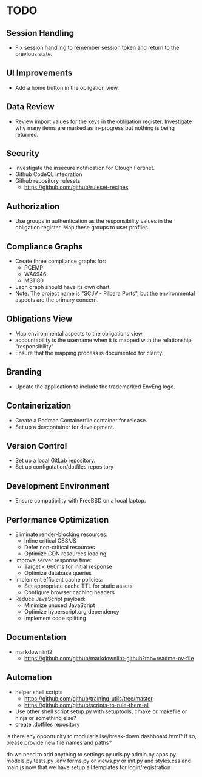 # TODO

## Session Handling
- Fix session handling to remember session token and return to the previous state.

## UI Improvements
- Add a home button in the obligation view.

## Data Review
- Review import values for the keys in the obligation register. Investigate why many items are marked as in-progress but nothing is being returned.

## Security
- Investigate the insecure notification for Clough Fortinet.
- Github CodeQL integration
- Github repository rulesets
    - https://github.com/github/ruleset-recipes

## Authorization
- Use groups in authentication as the responsibility values in the obligation register. Map these groups to user profiles.

## Compliance Graphs
- Create three compliance graphs for:
    - PCEMP
    - WA6946
    - MS1180
- Each graph should have its own chart.
- Note: The project name is "SCJV - Pilbara Ports", but the environmental aspects are the primary concern.

## Obligations View
- Map environmental aspects to the obligations view.
- accountability is the username when it is mapped with the relationship "responsibility"
- Ensure that the mapping process is documented for clarity.

## Branding
- Update the application to include the trademarked EnvEng logo.

## Containerization
- Create a Podman Containerfile container for release.
- Set up a devcontainer for development.

## Version Control
- Set up a local GitLab repository.
- Set up configutation/dotfiles repository

## Development Environment
- Ensure compatibility with FreeBSD on a local laptop.

## Performance Optimization
- Eliminate render-blocking resources:
    - Inline critical CSS/JS
    - Defer non-critical resources
    - Optimize CDN resources loading
- Improve server response time:
    - Target < 660ms for initial response
    - Optimize database queries
- Implement efficient cache policies:
    - Set appropriate cache TTL for static assets
    - Configure browser caching headers
- Reduce JavaScript payload:
    - Minimize unused JavaScript
    - Optimize hyperscript.org dependency
    - Implement code splitting

## Documentation
- markdownlint2
    - https://github.com/github/markdownlint-github?tab=readme-ov-file

## Automation
- helper shell scripts
    - https://github.com/github/training-utils/tree/master
    - https://github.com/github/scripts-to-rule-them-all
- Use other shell script setup.py with setuptools, cmake or makefile or ninja or something else? 
- create .dotfiles repository

is there any opportunity to modularialise/break-down dashboard.html? if so, please provide new file names and paths?

do we need to add anything to settings.py urls.py admin.py apps.py models.py tests.py .env forms.py or views.py or init.py and styles.css and main.js now that we have setup all templates for login/registration
